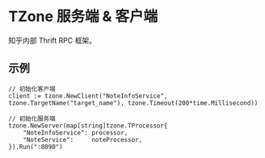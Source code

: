# TZone 服务端 & 客户端

知乎内部 Thrift RPC 框架。

## 示例

```
// 初始化客户端
client := tzone.NewClient("NoteInfoService", tzone.TargetName("target_name"), tzone.Timeout(200*time.Millisecond))

// 初始化服务端
tzone.NewServer(map[string]tzone.TProcessor{
    "NoteInfoService": processor,
    "NoteService":     noteProcessor,
}).Run(":8090")
```
